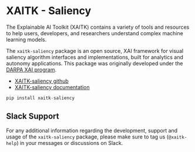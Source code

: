 # XAITK - Saliency

The Explainable AI Toolkit (XAITK) contains a variety of tools and resources to help users, developers, and researchers understand complex machine learning models.

The `xaitk-saliency` package is an open source, XAI framework for visual saliency algorithm interfaces and implementations, built for analytics and autonomy applications. This package was originally developed under the [DARPA XAI program](https://www.darpa.mil/program/explainable-artificial-intelligence).

- [XAITK-saliency github](https://github.com/XAITK/xaitk-saliency/)
- [XAITK-saliency documentation](https://xaitk-saliency.readthedocs.io)

```python
pip install xaitk-saliency
```

## Slack Support

For any additional information regarding the development, support and usage of the `xaitk-saliency` package, please make sure to tag us (`@xaitk-help`) in your messages or discussions on Slack.

